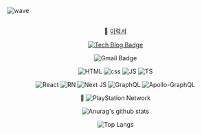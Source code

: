 ![wave](https://capsule-render.vercel.app/api?type=Waving&color=black&height=200&text=Hi%20there&fontColor=58a6ff)
##
  <div align=center>
  
📄 [이력서](https://puffy-condor-c47.notion.site/f05019df744e4e448c4490e6c20f7301) 
 
[![Tech Blog Badge](http://img.shields.io/badge/-Tech%20blog-black?style=flat-square&logo=github&link=https://velog.io/@blissful-y0)](https://moogieon.github.io/) 

![Gmail Badge](https://img.shields.io/badge/-Gmail-d14836?style=flat-square&logo=Gmail&logoColor=white&link=vzlzydn5007@gmail.com)


![HTML](https://img.shields.io/badge/HTML5-E34F26?style=flat-square&logo=html5&logoColor=white)
![css](https://img.shields.io/badge/CSS3-1572B6?style=flat-square&logo=css3&logoColor=white)
![JS](https://img.shields.io/badge/JavaScript-F7DF1E?style=flat-square&logo=javascript&logoColor=black)
![TS](https://img.shields.io/badge/TypeScript-007ACC?style=flat-square&logo=typescript&logoColor=white)

  
  
![React](https://img.shields.io/badge/React-20232A?style=flat-square&logo=react&logoColor=61DAFB)
![RN](https://img.shields.io/badge/React_Native-20232A?style=flat-square&logo=react&logoColor=61DAFB)
![Next JS](https://img.shields.io/badge/Next-black?style=flat-square&logo=next.js&logoColor=white)
![GraphQL](https://img.shields.io/badge/-GraphQL-E10098?style=flat-square&logo=graphql&logoColor=white)
![Apollo-GraphQL](https://img.shields.io/badge/-ApolloGraphQL-311C87?style=flat-square&logo=apollo-graphql)
  


👀 ![PlayStation Network](https://img.shields.io/badge/PSN-%230070D1.svg?style=for-the-badge&logo=Playstation&logoColor=white)

 
![Anurag's github stats](https://github-readme-stats.vercel.app/api?username=moogieon&theme=github_dark)

![Top Langs](https://github-readme-stats.vercel.app/api/top-langs/?username=moogieon&theme=github_dark)


</div>
 

  
